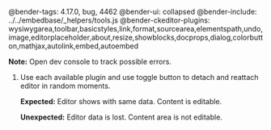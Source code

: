 @bender-tags: 4.17.0, bug, 4462
@bender-ui: collapsed
@bender-include: ../../embedbase/_helpers/tools.js
@bender-ckeditor-plugins: wysiwygarea,toolbar,basicstyles,link,format,sourcearea,elementspath,undo,image,editorplaceholder,about,resize,showblocks,docprops,dialog,colorbutton,mathjax,autolink,embed,autoembed

**Note:** Open dev console to track possible errors.

1. Use each available plugin and use toggle button to detach and reattach editor in random moments.

	**Expected:** Editor shows with same data. Content is editable.

	**Unexpected:** Editor data is lost. Content area is not editable.
